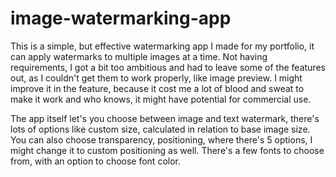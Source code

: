 # image-watermarking-app

This is a simple, but effective watermarking app I made for my portfolio, it can apply watermarks to multiple images at a time. Not having requirements,
I got a bit too ambitious and had to leave some of the features out, as I couldn't get them to work properly, like image preview. I might improve it
in the feature, because it cost me a lot of blood and sweat to make it work and who knows, it might have potential for commercial use.

The app itself let's you choose between image and text watermark, there's lots of options like custom size, calculated in relation to base image size.
You can also choose transparency, positioning, where there's 5 options, I might change it to custom positioning as well. There's a few fonts to choose from,
with an option to choose font color.
